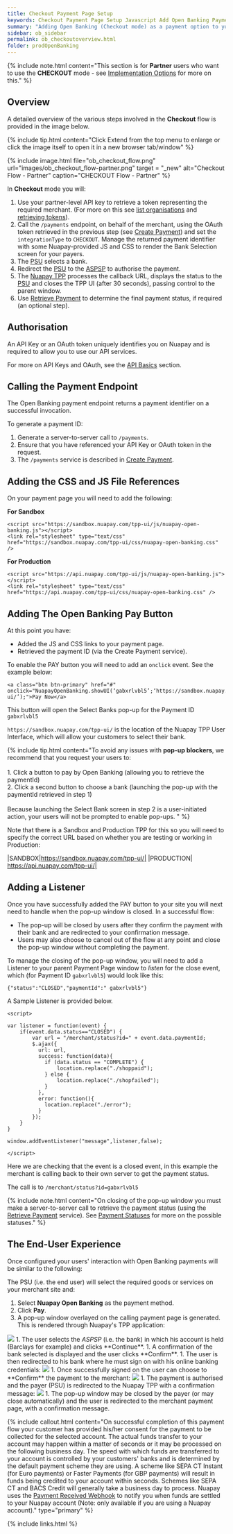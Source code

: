 ```yaml
---
title: Checkout Payment Page Setup
keywords: Checkout Payment Page Setup Javascript Add Open Banking Payment Page
summary: "Adding Open Banking (Checkout mode) as a payment option to your Payment Page requires a little configuration as outlined below. In Checkout mode you will use the Nuapay user interface for Bank Selection and Confirmation screens."
sidebar: ob_sidebar
permalink: ob_checkoutoverview.html
folder: prodOpenBanking
---
```


{% include note.html content="This section is for **Partner** users who want to use the **CHECKOUT** mode - see [Implementation Options](ob_pispimplementation.html) for more on this." %}

## Overview

A detailed overview of the various steps involved in the **Checkout** flow is provided in the image below.

{% include tip.html content="Click Extend from the top menu to enlarge or click the image itself to open it in a new browser tab/window" %}

{% include image.html file="ob_checkout_flow.png" url="images/ob_checkout_flow-partner.png" target = "_new" alt="Checkout Flow - Partner" caption="CHECKOUT Flow - Partner" %}


In **Checkout** mode you will: 

1. Use your partner-level API key to retrieve a token representing the required merchant. (For more on this see [list organisations](ob_partnerintegration.html#api-details---get-organisations) and [retrieving tokens](ob_partnerintegration.html#api-details---post-tokens)).
1. Call the `/payments` endpoint, on behalf of the merchant, using the OAuth token retrieved in the previous step (see [Create Payment](ob_createpayment.html)) and set the `integrationType` to `CHECKOUT`. Manage the returned payment identifier with some Nuapay-provided JS and CSS to render the Bank Selection screen for your payers. 
1. The <a href="#" data-toggle="tooltip" data-original-title="{{site.data.glossary.psu}}">PSU</a> selects a bank.
1. Redirect the <a href="#" data-toggle="tooltip" data-original-title="{{site.data.glossary.psu}}">PSU</a> to the <a href="#" data-toggle="tooltip" data-original-title="{{site.data.glossary.aspsp}}">ASPSP</a> to authorise the payment.
1. The <a href="#" data-toggle="tooltip" data-original-title="{{site.data.glossary.nupay_tpp}}">Nuapay TPP</a> processes the callback URL, displays the status to the <a href="#" data-toggle="tooltip" data-original-title="{{site.data.glossary.psu}}">PSU</a> and closes the TPP UI (after 30 seconds), passing control to the parent window.
1. Use [Retrieve Payment](ob_retrievepayment.html) to determine the final payment status, if required (an optional step). 


## Authorisation 

An API Key or an OAuth token uniquely identifies you on Nuapay and is required to allow you to use our API services.

For more on API Keys and OAuth, see the <a href="ob_generalrules.html">API Basics</a> section.


## Calling the Payment Endpoint

The Open Banking payment endpoint returns a payment identifier on a successful invocation.

To generate a payment ID:

1. Generate a server-to-server call to `/payments`.
1. Ensure that you have referenced your API Key or OAuth token in the request.
1. The ``/payments`` service is described in <a href="ob_createpayment.html">Create Payment</a>.


## Adding the CSS and JS File References

On your payment page you will need to add the following:

**For Sandbox**

````
<script src="https://sandbox.nuapay.com/tpp-ui/js/nuapay-open-banking.js"></script>
<link rel="stylesheet" type="text/css" href="https://sandbox.nuapay.com/tpp-ui/css/nuapay-open-banking.css" />
````

**For Production**

````
<script src="https://api.nuapay.com/tpp-ui/js/nuapay-open-banking.js"></script>
<link rel="stylesheet" type="text/css" href="https://api.nuapay.com/tpp-ui/css/nuapay-open-banking.css" />
````

## Adding The Open Banking Pay Button

At this point you have:

* Added the JS and CSS links to your payment page.
* Retrieved the payment ID (via the Create Payment service).

To enable the <span class="label label-info">PAY</span> button you will need to add an ``onclick`` event. See the example below:

````
<a class="btn btn-primary" href="#" onclick="NuapayOpenBanking.showUI(‘gabxrlvbl5’;‘https://sandbox.nuapay.com/tpp-ui/’);">Pay Now</a>

````

This button will open the Select Banks pop-up for the Payment ID ``gabxrlvbl5``

``https://sandbox.nuapay.com/tpp-ui/`` is the location of the Nuapay TPP User Interface, which will allow your customers to select their bank.


{% include tip.html content="To avoid any issues with **pop-up blockers**, we recommend that you request your users to: <br/>
<br/>1. Click a button to pay by Open Banking (allowing you to retrieve the paymentId) 
<br/>2. Click a second button to choose a bank (launching the pop-up with the paymentId retrieved in step 1)
<br/><br/>Because launching the Select Bank screen in step 2 is a user-initiated action, your users will not be prompted to enable pop-ups.
" %}

Note that there is a Sandbox and Production TPP for this so you will need to specify the correct URL based on whether you are testing or working in Production:

|SANDBOX|https://sandbox.nuapay.com/tpp-ui/|
|PRODUCTION| https://api.nuapay.com/tpp-ui/|


## Adding a Listener

Once you have successfully added the <span class="label label-info">PAY</span> button to your site you will next need to handle when the pop-up window is closed.
In a successful flow: 

* The pop-up will be closed by users after they confirm the payment with their bank and are redirected to your confirmation message. 
* Users may also choose to cancel out of the flow at any point and close the pop-up window without completing the payment.

To manage the closing of the pop-up window, you will need to add a Listener to your parent Payment Page window to <i>listen</i> for the close event, which (for Payment ID  `gabxrlvbl5`) would look like this:

``{"status":"CLOSED","paymentId":" gabxrlvbl5"}``


A Sample Listener is provided below.


````
<script>

var listener = function(event) {
    if(event.data.status=="CLOSED") {
        var url = "/merchant/status?id=" + event.data.paymentId;
        $.ajax({
          url: url,
          success: function(data){
            if (data.status == "COMPLETE") {
                location.replace("./shoppaid");
            } else {
                location.replace("./shopfailed");
            }
          },
          error: function(){
            location.replace("./error");
          }
        });
    }
}

window.addEventListener("message",listener,false);

</script>
````

Here we are checking that the event is a closed event, in this example the merchant is calling back to their own server to get the payment status. 

The call is to ``/merchant/status?id=gabxrlvbl5``


{% include note.html content="On closing of the pop-up window you must make a server-to-server call to retrieve the payment status (using the [Retrieve Payment](ob_retrievepayment.html) service). See [Payment Statuses](ob_paymentstatuses.html) for more on the possible statuses." %}

## The End-User Experience

Once configured your users' interaction with Open Banking payments will be similar to the following:

The PSU (i.e. the end user) will select the required goods or services on your merchant site and:

1. Select **Nuapay Open Banking** as the payment method.
1. Click **Pay**.
1. A pop-up window overlayed on the calling payment page is generated. This is rendered through Nuapay's TPP application:<br/>
<img src = "images/ob_1_selectbnk3.png">
1. The user selects the <i>ASPSP</i> (i.e. the bank) in which his account is held (Barclays for example) and clicks **Continue**.
1. A confirmation of the bank selected is displayed and the user clicks **Confirm**.
1. The user is then redirected to his bank where he must sign on with his online banking credentials:
<img src="images/ob_2_bnklogon.png">
1. Once successfully signed on the user can choose to **Confirm** the payment to the merchant:
<img src ="images/ob_3_bnkconfirm.png">
1. The payment is authorised and the payer (PSU) is redirected to the Nuapay TPP with a confirmation message:
<img src="images/ob_4_conf.png">
1. The pop-up window may be closed by the payer (or may close automatically) and the user is redirected to the merchant payment page, with a confirmation message.

{% include callout.html content="On successful completion of this payment flow your customer has provided his/her consent for the payment to be collected for the selected account. The actual funds transfer to your account may happen within a matter of seconds or it may be processed on the following business day. The speed with which funds are transferred to your account is controlled by your customers' banks and is determined by the default payment scheme they are using. A scheme like SEPA CT Instant (for Euro payments) or Faster Payments (for GBP payments) will result in funds being credited to your account within seconds. Schemes like SEPA CT and BACS Credit will generally take a business day to process. Nuapay uses the [Payment Received Webhook](ob_whreceived.html) to notify you when funds are settled to your Nuapay account (Note: only available if you are using a Nuapay account)." type="primary" %}



{% include links.html %}






